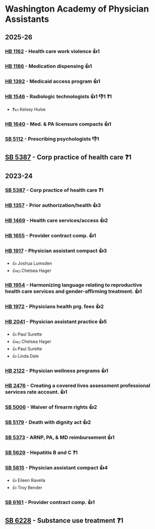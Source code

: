 # Washington Academy of Physician Assistants
## 2025-26

### [HB 1162](/bill/2025-26/hb/1162/) - Health care work violence 👍1  

### [HB 1186](/bill/2025-26/hb/1186/) - Medication dispensing 👍1  

### [HB 1392](/bill/2025-26/hb/1392/) - Medicaid access program 👍1  

### [HB 1546](/bill/2025-26/hb/1546/) - Radiologic technologists 👍1 👎1 ❓1
* ❓💵 Kelsey Hulse

### [HB 1640](/bill/2025-26/hb/1640/) - Med. & PA licensure compacts 👍1  

### [SB 5112](/bill/2025-26/sb/5112/) - Prescribing psychologists  👎1 

## [SB 5387](/bill/2025-26/sb/5387/) - Corp practice of health care   ❓1

## 2023-24

### [SB 5387](/bill/2023-24/sb/5387/) - Corp practice of health care   ❓1

### [HB 1357](/bill/2023-24/hb/1357/) - Prior authorization/health 👍3  

### [HB 1469](/bill/2023-24/hb/1469/) - Health care services/access 👍2  

### [HB 1655](/bill/2023-24/hb/1655/) - Provider contract comp. 👍1  

### [HB 1917](/bill/2023-24/hb/1917/) - Physician assistant compact 👍3  
* 👍 Joshua Lumsden
* 👍💵 Chelsea Hager

### [HB 1954](/bill/2023-24/hb/1954/) - Harmonizing language relating to reproductive health care services and gender-affirming treatment. 👍1  

### [HB 1972](/bill/2023-24/hb/1972/) - Physicians health prg. fees 👍2  

### [HB 2041](/bill/2023-24/hb/2041/) - Physician assistant practice 👍5  
* 👍 Paul Surette
* 👍💵 Chelsea Hager
* 👍 Paul Surette
* 👍 Linda Dale

### [HB 2122](/bill/2023-24/hb/2122/) - Physician wellness programs 👍1  

### [HB 2476](/bill/2023-24/hb/2476/) - Creating a covered lives assessment professional services rate account. 👍1  

### [SB 5006](/bill/2023-24/sb/5006/) - Waiver of firearm rights 👍2  

### [SB 5179](/bill/2023-24/sb/5179/) - Death with dignity act 👍2  

### [SB 5373](/bill/2023-24/sb/5373/) - ARNP, PA, & MD reimbursement 👍1  

### [SB 5629](/bill/2023-24/sb/5629/) - Hepatitis B and C   ❓1

### [SB 5815](/bill/2023-24/sb/5815/) - Physician assistant compact 👍4  
* 👍 Eileen Ravella
* 👍 Troy Bender

### [SB 6161](/bill/2023-24/sb/6161/) - Provider contract comp. 👍1  

## [SB 6228](/bill/2023-24/sb/6228/) - Substance use treatment   ❓1
